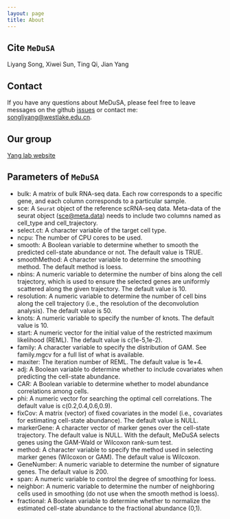 ```yaml
---
layout: page
title: About
---
```


Cite `MeDuSA`
-------------------
Liyang Song, Xiwei Sun, Ting Qi, Jian Yang

Contact
-------------------
If you have any questions about MeDuSA, please feel free to leave messages on the github [issues](https://github.com/LeonSong1995/MeDuSA/issues) or contact me: songliyang@westlake.edu.cn.

Our group
-------------------
[Yang lab website](https://yanglab.westlake.edu.cn/)


Parameters of `MeDuSA`
-------------------
- bulk: A matrix of bulk RNA-seq data. Each row corresponds to a specific gene, and each column corresponds to a particular sample.
- sce: A `Seurat` object of the reference scRNA-seq data. Meta-data of the seurat object (sce@meta.data) needs to include two columns named as cell_type and cell_trajectory.
- select.ct: A character variable of the target cell type.
- ncpu: The number of CPU cores to be used.
- smooth: A Boolean variable to determine whether to smooth the predicted cell-state abundance or not. The default value is TRUE.
- smoothMethod: A character variable to determine the smoothing method. The default method is loess.
- nbins: A numeric variable to determine the number of bins along the cell trajectory, which is used to ensure the selected genes are uniformly scattered along the given trajectory. The default value is 10.
- resolution: A numeric variable to determine the number of cell bins along the cell trajectory (i.e., the resolution of the deconvolution analysis). The default value is 50.
- knots: A numeric variable to specify the number of knots. The default value is 10.
- start: A numeric vector for the initial value of the restricted maximum likelihood (REML). The default value is c(1e-5,1e-2).
- family: A character variable to specify the distribution of GAM. See family.mgcv for a full list of what is available.
- maxiter: The iteration number of REML. The default value is 1e+4.
- adj: A Boolean variable to determine whether to include covariates when predicting the cell-state abundance.
- CAR: A Boolean variable to determine whether to model abundance correlations among cells.
- phi: A numeric vector for searching the optimal cell correlations. The default value is c(0.2,0.4,0.6,0.9).
- fixCov: A matrix (vector) of fixed covariates in the model (i.e., covariates for estimating cell-state abundance). The default value is NULL.
- markerGene: A character vector of marker genes over the cell-state trajectory. The default value is NULL. With the default, MeDuSA selects genes using the GAM-Wald or Wilcoxon rank-sum test.
- method: A character variable to specify the method used in selecting marker genes (Wilcoxon or GAM). The default value is Wilcoxon.
- GeneNumber: A numeric variable to determine the number of signature genes. The default value is 200.
- span: A numeric variable to control the degree of smoothing for loess.
- neighbor: A numeric variable to determine the number of neighboring cells used in smoothing (do not use when the smooth method is loess).
- fractional: A Boolean variable to determine whether to normalize the estimated cell-state abundance to the fractional abundance (0,1).

